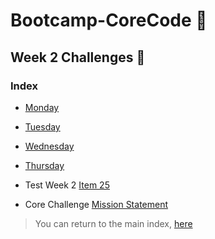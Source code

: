 # Bootcamp-CoreCode 🚀

## Week 2 Challenges  🎯
### Index
- [Monday](week2-Monday.md)
- [Tuesday](week2-Tuesday.md)
- [Wednesday](week2-Wednesday.md)
- [Thursday](week2-Thursday.md)

- Test Week 2 [Item 25](TestWeek2-Item25.md)
- Core Challenge [Mission Statement](CoreChallenge-MissionStatement.md)

> You can return to the main index, [here](../README.md)